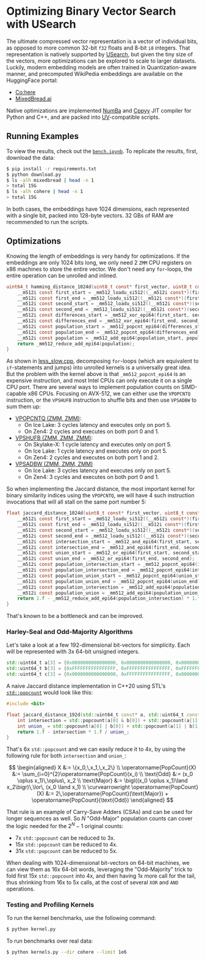 # Optimizing Binary Vector Search with USearch

The ultimate compressed vector representation is a vector of individual bits, as opposed to more common 32-bit `f32` floats and 8-bit `i8` integers.
That representation is natively supported by [USearch](https://github.com/unum-cloud/usearch), but given the tiny size of the vectors, more optimizations can be explored to scale to larger datasets.
Luckily, modern embedding models are often trained in Quantization-aware manner, and precomputed WikiPedia embeddings are available on the HuggingFace portal:

- [Co:here](https://huggingface.co/datasets/Cohere/wikipedia-2023-11-embed-multilingual-v3)
- [MixedBread.ai](https://huggingface.co/datasets/mixedbread-ai/wikipedia-embed-en-2023-11)

Native optimizations are implemented [NumBa](https://numba.pydata.org/) and [Cppyy](https://cppyy.readthedocs.io/) JIT compiler for Python and C++, and are packed into [UV](https://docs.astral.sh/uv/)-compatible scripts.

## Running Examples

To view the results, check out the [`bench.ipynb`](bench.ipynb).
To replicate the results, first, download the data:

```sh
$ pip install -r requirements.txt
$ python download.py
$ ls -alh mixedbread | head -n 1
> total 15G
$ ls -alh cohere | head -n 1
> total 15G
```

In both cases, the embeddings have 1024 dimensions, each represented with a single bit, packed into 128-byte vectors.
32 GBs of RAM are recommended to run the scripts.

## Optimizations

Knowing the length of embeddings is very handy for optimizations.
If the embeddings are only 1024 bits long, we only need 2 `ZMM` CPU registers on x86 machines to store the entire vector.
We don't need any `for`-loops, the entire operation can be unrolled and inlined.

```c
uint64_t hamming_distance_1024d(uint8_t const* first_vector, uint8_t const* second_vector) {
    __m512i const first_start = _mm512_loadu_si512((__m512i const*)(first_vector));
    __m512i const first_end = _mm512_loadu_si512((__m512i const*)(first_vector + 64));
    __m512i const second_start = _mm512_loadu_si512((__m512i const*)(second_vector));
    __m512i const second_end = _mm512_loadu_si512((__m512i const*)(second_vector + 64));
    __m512i const differences_start = _mm512_xor_epi64(first_start, second_start);
    __m512i const differences_end = _mm512_xor_epi64(first_end, second_end);
    __m512i const population_start = _mm512_popcnt_epi64(differences_start);
    __m512i const population_end = _mm512_popcnt_epi64(differences_end);
    __m512i const population = _mm512_add_epi64(population_start, population_end);
    return _mm512_reduce_add_epi64(population);
}
```

As shown in [less_slow.cpp](https://github.com/ashvardanian/less_slow.cpp), decomposing `for`-loops (which are equivalent to `if`-statements and jumps) into unrolled kernels is a universally great idea.
But the problem with the kernel above is that `_mm512_popcnt_epi64` is an expensive instruction, and most Intel CPUs can only execute it on a single CPU port.
There are several ways to implement population counts on SIMD-capable x86 CPUs.
Focusing on AVX-512, we can either use the `VPOPCNTQ` instruction, or the `VPSHUFB` instruction to shuffle bits and then use `VPSADBW` to sum them up:

- [VPOPCNTQ (ZMM, ZMM)](https://uops.info/html-instr/VPOPCNTQ_ZMM_ZMM.html):
    - On Ice Lake: 3 cycles latency and executes only on port 5.
    - On Zen4: 2 cycles and executes on both port 0 and 1.
- [VPSHUFB (ZMM, ZMM, ZMM)](https://uops.info/html-instr/VPSHUFB_ZMM_ZMM_ZMM.html):
    - On Skylake-X: 1 cycle latency and executes only on port 5.
    - On Ice Lake: 1 cycle latency and executes only on port 5.
    - On Zen4: 2 cycles and executes on both port 1 and 2.
- [VPSADBW (ZMM, ZMM, ZMM)](https://uops.info/html-instr/VPSADBW_ZMM_ZMM_ZMM.html)
    - On Ice Lake: 3 cycles latency and executes only on port 5.
    - On Zen4: 3 cycles and executes on both port 0 and 1.

So when implementing the Jaccard distance, the most important kernel for binary similarity indices using the `VPOPCNTQ`, we will have 4 such instruction invocations that will all stall on the same port number 5:

```c
float jaccard_distance_1024d(uint8_t const* first_vector, uint8_t const* second_vector) {
    __m512i const first_start = _mm512_loadu_si512((__m512i const*)(first_vector));
    __m512i const first_end = _mm512_loadu_si512((__m512i const*)(first_vector + 64));
    __m512i const second_start = _mm512_loadu_si512((__m512i const*)(second_vector));
    __m512i const second_end = _mm512_loadu_si512((__m512i const*)(second_vector + 64));
    __m512i const intersection_start = _mm512_and_epi64(first_start, second_start);
    __m512i const intersection_end = _mm512_and_epi64(first_end, second_end);
    __m512i const union_start = _mm512_or_epi64(first_start, second_start);
    __m512i const union_end = _mm512_or_epi64(first_end, second_end);
    __m512i const population_intersection_start = _mm512_popcnt_epi64(intersection_start);
    __m512i const population_intersection_end = _mm512_popcnt_epi64(intersection_end);
    __m512i const population_union_start = _mm512_popcnt_epi64(union_start);
    __m512i const population_union_end = _mm512_popcnt_epi64(union_end);
    __m512i const population_intersection = _mm512_add_epi64(population_intersection_start, population_intersection_end);
    __m512i const population_union = _mm512_add_epi64(population_union_start, population_union_end);
    return 1.f - _mm512_reduce_add_epi64(population_intersection) * 1.f / _mm512_reduce_add_epi64(population_union);
}
```

That's known to be a bottleneck and can be improved.

### Harley-Seal and Odd-Majority Algorithms

Let's take a look at a few 192-dimensional bit-vectors for simplicity.
Each will be represented with 3x 64-bit unsigned integers.

```cpp
std::uint64_t a[3] = {0x0000000000000000, 0x0000000000000000, 0x0000000000000000};
std::uint64_t b[3] = {0xFFFFFFFFFFFFFFFF, 0xFFFFFFFFFFFFFFFF, 0xFFFFFFFFFFFFFFFF};
std::uint64_t c[3] = {0x0000000000000000, 0xFFFFFFFFFFFFFFFF, 0x0000000000000000};
```

A naive Jaccard distance implementation in C++20 using STL's [`std::popcount`](https://en.cppreference.com/w/cpp/numeric/popcount) would look like this:

```cpp
#include <bit>

float jaccard_distance_192d(std::uint64_t const* a, std::uint64_t const* b) {
    int intersection = std::popcount(a[0] & b[0]) + std::popcount(a[1] & b[1]) + std::popcount(a[2] & b[2]);
    int union_ = std::popcount(a[0] | b[0]) + std::popcount(a[1] | b[1]) + std::popcount(a[2] | b[2]);
    return 1.f - intersection * 1.f / union_;
}
```

That's 6x `std::popcount` and we can easily reduce it to 4x, by using the following rule for both `intersection` and `union_`:

$$
\begin{aligned}
X &:= \{x_0,\,x_1,\,x_2\} \\
\operatorname{PopCount}(X) &:= \sum_{i=0}^{2}\operatorname{PopCount}(x_i) \\
\text{Odd} &:= (x_0 \oplus x_1)\,\oplus\, x_2 \\
\text{Major} &:= \bigl((x_0 \oplus x_1)\land x_2\bigr)\,\lor\, (x_0 \land x_1) \\
\curvearrowright \operatorname{PopCount}(X) &:= 2\,\operatorname{PopCount}(\text{Major}) + \operatorname{PopCount}(\text{Odd})
\end{aligned}
$$

That rule is an example of Carry-Save Adders (CSAs) and can be used for longer sequences as well.
So $N$ "Odd-Major" population counts can cover the logic needed for the $2^N-1$ original counts:

- 7x `std::popcount` can be reduced to 3x.
- 15x `std::popcount` can be reduced to 4x.
- 31x `std::popcount` can be reduced to 5x.

When dealing with 1024-dimensional bit-vectors on 64-bit machines, we can view them as 16x 64-bit words, leveraging the "Odd-Majority" trick to fold first 15x `std::popcount` into 4x, and then having 1x more call for the tail, thus shrinking from 16x to 5x calls, at the cost of several `XOR` and `AND` operations.

### Testing and Profiling Kernels

To run the kernel benchmarks, use the following command:

```sh
$ python kernel.py
```

To run benchmarks over real data:

```sh
$ python kernels.py --dir cohere --limit 1e6
```
